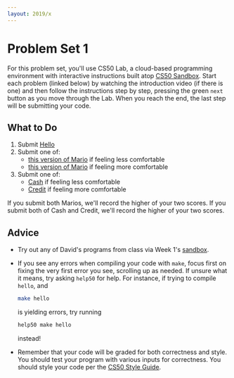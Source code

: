 ```yaml
---
layout: 2019/x
---
```


# Problem Set 1

For this problem set, you'll use CS50 Lab, a cloud-based programming environment with interactive instructions built atop [CS50 Sandbox](https://sandbox.cs50.io/).  Start each problem (linked below) by watching the introduction video (if there is one) and then follow the instructions step by step, pressing the green `next` button as you move through the Lab.  When you reach the end, the last step will be submitting your code.

## What to Do

1. Submit [Hello](https://lab.cs50.io/cs50/labs/2019/x/hello/)
1. Submit one of:
   * [this version of Mario](https://lab.cs50.io/cs50/labs/2019/x/mario/less/) if feeling less comfortable
   * [this version of Mario](https://lab.cs50.io/cs50/labs/2019/x/mario/more/) if feeling more comfortable
1. Submit one of:
   * [Cash](https://lab.cs50.io/cs50/labs/2019/x/cash/) if feeling less comfortable
   * [Credit](https://lab.cs50.io/cs50/labs/2019/x/credit/) if feeling more comfortable

If you submit both Marios, we'll record the higher of your two scores. If you submit both of Cash and Credit, we'll record the higher of your two scores.

## Advice

* Try out any of David's programs from class via Week 1's [sandbox](https://sandbox.cs50.io/fbe800b2-4c6f-4bf4-8642-a853ee08ce5d).
* If you see any errors when compiling your code with `make`, focus first on fixing the very first error you see, scrolling up as needed. If unsure what it means, try asking `help50` for help. For instance, if trying to compile `hello`, and

  ```bash
  make hello
  ```

  is yielding errors, try running

  ```bash
  help50 make hello
  ```

  instead!
* Remember that your code will be graded for both correctness and style.  You should test your program with various inputs for correctness.  You should style your code per the [CS50 Style Guide](https://cs50.readthedocs.io/style/c/).
